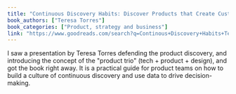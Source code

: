 ```yaml
---
title: "Continuous Discovery Habits: Discover Products that Create Customer Value and Business Value"
book_authors: ["Teresa Torres"]
book_categories: ["Product, strategy and business"]
link: "https://www.goodreads.com/search?q=Continous+Discovery+Habits+Teresa+Torres"
---
```


I saw a presentation by Teresa Torres defending the product discovery, and introducing the concept of the "product trio" (tech + product + design), and got the book right away. It is a practical guide for product teams on how to build a culture of continuous discovery and use data to drive decision-making.
